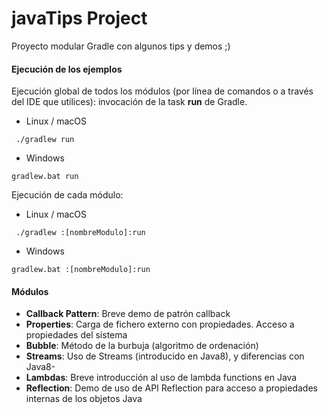 
# javaTips Project

Proyecto modular Gradle con algunos tips y demos ;)

#### Ejecución de los ejemplos

Ejecución global de todos los módulos (por línea de comandos o a través del IDE que utilices): invocación de la task <b>run</b> de Gradle. 
- Linux / macOS
``` 
 ./gradlew run
```
- Windows
```
gradlew.bat run
```

Ejecución de cada módulo:

- Linux / macOS
``` 
 ./gradlew :[nombreModulo]:run
```
- Windows
```
gradlew.bat :[nombreModulo]:run
```

#### Módulos

- <b>Callback Pattern</b>: Breve demo de patrón callback
- <b>Properties</b>: Carga de fichero externo con propiedades. Acceso a propiedades del sistema
- <b>Bubble</b>: Método de la burbuja (algoritmo de ordenación)
- <b>Streams</b>: Uso de Streams (introducido en Java8), y diferencias con Java8-
- <b>Lambdas</b>: Breve introducción al uso de lambda functions en Java
- <b>Reflection</b>: Demo de uso de API Reflection para acceso a propiedades internas de los objetos Java
